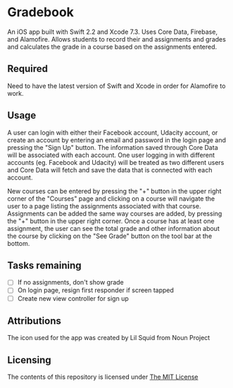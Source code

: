 # Gradebook
An iOS app built with Swift 2.2 and Xcode 7.3. Uses Core Data, Firebase, and Alamofire. Allows students to record their and assignments and grades and calculates the grade in a course based on the assignments entered. 

## Required
Need to have the latest version of Swift and Xcode in order for Alamofire to work.

## Usage
A user can login with either their Facebook account, Udacity account, or create an account by entering an email and password in the login page and pressing the "Sign Up" button. The information saved through Core Data will be associated with each account. One user logging in with different accounts (eg. Facebook and Udacity) will be treated as two different users and Core Data will fetch and save the data that is connected with each account. 

New courses can be entered by pressing the "+" button in the upper right corner of the "Courses" page and clicking on a course will navigate the user to a page listing the assignments associated with that course. Assignments can be added the same way courses are added, by pressing the "+" button in the upper right corner. Once a course has at least one assignment, the user can see the total grade and other information about the course by clicking on the "See Grade" button on the tool bar at the bottom. 

## Tasks remaining
- [ ] If no assignments, don't show grade
- [ ] On login page, resign first responder if screen tapped
- [ ] Create new view controller for sign up

## Attributions 
The icon used for the app was created by Lil Squid from Noun Project 

## Licensing 
The contents of this repository is licensed under [The MIT License](https://opensource.org/licenses/MIT)

